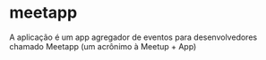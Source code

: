 # meetapp
A aplicação é um app agregador de eventos para desenvolvedores chamado Meetapp (um acrônimo à Meetup + App)
